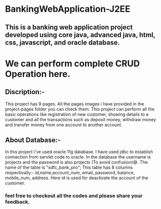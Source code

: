 # BankingWebApplication-J2EE
## This is a banking web application project developed using core java, advanced java, html, css, javascript, and oracle database.

# We can perform complete CRUD Operation here.

## Discription:-
This project has 9 pages. All the pages images i have provided in the project-pages folder you can check them.
This project can perform all the basic operations like registration of new customer, showing details to a customer and all the transactions such as deposit money, 
withdraw money and transfer money from one account to another account.

## About Database:-
In this project i've used oracle 11g database. I have used jdbc to establish connection from servlet code to oracle. 
In the database the username is projects and the password is also projects (To avoid confusion)😄. The name of the table is "sdfc_bank_pro";
This table has 8 columns respectivally:- id,name,account_num, email, password, balance, mobile_num, address.
Here id is used for deactivate the account of the customer.


### feel free to checkout all the codes and please share your feedback.



